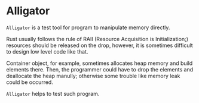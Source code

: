 # Alligator

`Alligator` is a test tool for program to manipulate memory directly.

Rust usually follows the rule of RAII (Resource Acquisition is Initialization;)
resources should be released on the drop, however, it is sometimes difficult to design low
level code like that.

Container object, for example, sometimes allocates heap memory and build elements there.
Then, the programmer could have to drop the elements and deallocate the heap manully; otherwise
some trouble like memory leak could be occurred.

`Alligator` helps to test such program.

[lgpl-badge]: https://img.shields.io/badge/license-lgpl-blue.svg
[apache2-badge]: https://img.shields.io/badge/license-apache2-blue.svg
[mit-badge]: https://img.shields.io/badge/license-mit-blue.svg
[bsd2-badge]: https://img.shields.io/badge/license-bsd2-blue.svg
